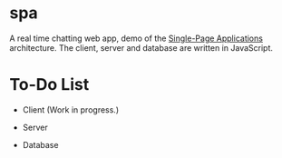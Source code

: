 spa
===

A real time chatting web app, demo of the [Single-Page Applications](http://en.wikipedia.org/wiki/Single-page_application) architecture. The client, server and database are written in JavaScript.

To-Do List
==========

* Client (Work in progress.)

* Server

* Database
